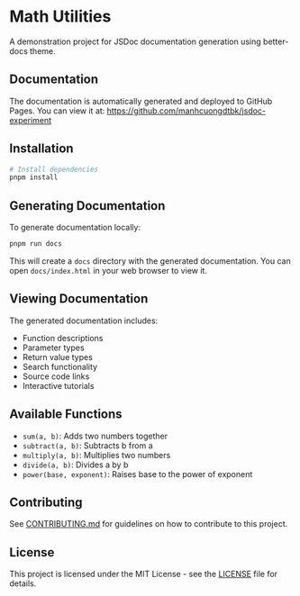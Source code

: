 # Math Utilities

A demonstration project for JSDoc documentation generation using better-docs theme.

## Documentation

The documentation is automatically generated and deployed to GitHub Pages. You can view it at:
https://github.com/manhcuongdtbk/jsdoc-experiment

## Installation

```bash
# Install dependencies
pnpm install
```

## Generating Documentation

To generate documentation locally:

```bash
pnpm run docs
```

This will create a `docs` directory with the generated documentation. You can open `docs/index.html` in your web browser to view it.

## Viewing Documentation

The generated documentation includes:
- Function descriptions
- Parameter types
- Return value types
- Search functionality
- Source code links
- Interactive tutorials

## Available Functions

- `sum(a, b)`: Adds two numbers together
- `subtract(a, b)`: Subtracts b from a
- `multiply(a, b)`: Multiplies two numbers
- `divide(a, b)`: Divides a by b
- `power(base, exponent)`: Raises base to the power of exponent

## Contributing

See [CONTRIBUTING.md](CONTRIBUTING.md) for guidelines on how to contribute to this project.

## License

This project is licensed under the MIT License - see the [LICENSE](LICENSE) file for details.
